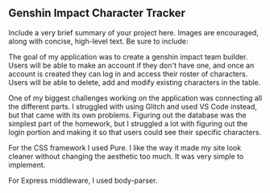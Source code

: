 ## Genshin Impact Character Tracker

Include a very brief summary of your project here. Images are encouraged, along with concise, high-level text. Be sure to include:

The goal of my application was to create a genshin impact team builder. Users will be able to make an account if they don't have one, and once an account is created they can log in and access their roster of characters. Users will be able to delete, add and modify existing characters in the table. 

One of my biggest challenges working on the application was connecting all the different parts. I struggled with using Glitch and used VS Code instead, but that came with its own problems. Figuring out the database was the simplest part of the homework, but I struggled a lot with figuring out the login portion and making it so that users could see their specific characters.

For the CSS framework I used Pure. I like the way it made my site look cleaner without changing the aesthetic too much. It was very simple to implement.

For Express middleware, I used body-parser.

